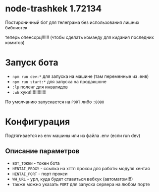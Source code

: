# node-trashkek 1.72134
Постироничный бот для телеграма без использования лишних библиотек

теперь опенсорц!!!!!! (чтобы сделать команду для кидания последних комитов)

# Запуск бота
- ``` npm run dev:* ``` для запуска на машине (там переменные из .енв)
- ``` npm run start:* ``` для запуска на продакшоне
- ``` :lp ``` поленг для инвалидов
- ``` :wh ``` хуки!!!!!!!!!!!!!

По умолчанию запускается на ```PORT``` либо ```:8080```

# Конфигурация
Подтягивается из env машины или из файла .env (если run dev)
## Описание параметров 
- ```BOT_TOKEN``` - токен бота
- ```HENTAI_PROXY``` - ссылка на хттп прокси для работы модуля хентая
- ```HENTAI_PORT``` - порт прокси
- ```WH_URL``` - урл, куда будет ставиться вебхук (автоматом!!!)
- также можно указать ```PORT``` для запуска сервера на любом порте